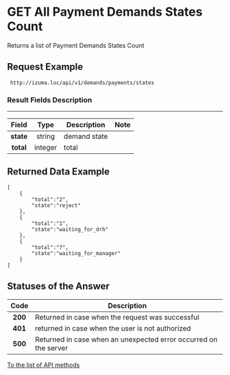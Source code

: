 GET All Payment Demands States Count
=========

Returns a list of Payment Demands States Count

Request Example
--------------

```  http://izuma.loc/api/v1/demands/payments/states ```


### Result Fields Description
--------------------------

|  Field                    | Type      | Description                               | Note                                  |
|:-------------------------:|:---------:|-------------------------------------------|---------------------------------------|
| **state**                 | string    | demand state                              |                                       |
| **total**                 | integer   | total                                     |                                       |

Returned Data Example
--------------------------

```
[
    {
        "total":"2",
        "state":"reject"
    },
    {
        "total":"1",
        "state":"waiting_for_drh"
    },
    {
        "total":"7",
        "state":"waiting_for_manager"
    }
]
```

Statuses of the Answer
--------------

| Code    | Description                                                                 |
|:-------:|-----------------------------------------------------------------------------|
| **200** | Returned in case when the request was successful                            |
| **401** | returned in case when the user is not authorized                            |
| **500** | Returned in case when an unexpected error occurred on the server            |

[To the list of API methods](./src/AppBundle/Resources/doc/api/index.md)